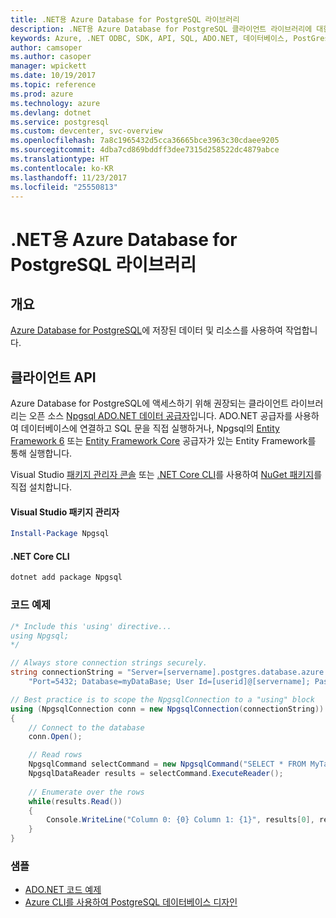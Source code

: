 ```yaml
---
title: .NET용 Azure Database for PostgreSQL 라이브러리
description: .NET용 Azure Database for PostgreSQL 클라이언트 라이브러리에 대한 참조 설명서
keywords: Azure, .NET ODBC, SDK, API, SQL, ADO.NET, 데이터베이스, PostGres, PostgreSQL
author: camsoper
ms.author: casoper
manager: wpickett
ms.date: 10/19/2017
ms.topic: reference
ms.prod: azure
ms.technology: azure
ms.devlang: dotnet
ms.service: postgresql
ms.custom: devcenter, svc-overview
ms.openlocfilehash: 7a8c1965432d5cca36665bce3963c30cdaee9205
ms.sourcegitcommit: 4dba7cd869bddff3dee7315d258522dc4879abce
ms.translationtype: HT
ms.contentlocale: ko-KR
ms.lasthandoff: 11/23/2017
ms.locfileid: "25550813"
---
```

# <a name="azure-database-for-postgresql-libraries-for-net"></a>.NET용 Azure Database for PostgreSQL 라이브러리

## <a name="overview"></a>개요

[Azure Database for PostgreSQL](https://docs.microsoft.com/azure/postgresql/)에 저장된 데이터 및 리소스를 사용하여 작업합니다.

## <a name="client-api"></a>클라이언트 API

Azure Database for PostgreSQL에 액세스하기 위해 권장되는 클라이언트 라이브러리는 오픈 소스 [Npgsql ADO.NET 데이터 공급자](http://www.npgsql.org/)입니다. ADO.NET 공급자를 사용하여 데이터베이스에 연결하고 SQL 문을 직접 실행하거나, Npgsql의 [Entity Framework 6](http://www.npgsql.org/ef6/index.html) 또는 [Entity Framework Core](http://www.npgsql.org/efcore/index.html) 공급자가 있는 Entity Framework를 통해 실행합니다.

Visual Studio [패키지 관리자 콘솔][PackageManager] 또는 [.NET Core CLI][DotNetCLI]를 사용하여 [NuGet 패키지](https://www.nuget.org/packages/Npgsql)를 직접 설치합니다.

#### <a name="visual-studio-package-manager"></a>Visual Studio 패키지 관리자

```powershell
Install-Package Npgsql
```

#### <a name="net-core-cli"></a>.NET Core CLI

```bash
dotnet add package Npgsql
```

### <a name="code-example"></a>코드 예제

```csharp
/* Include this 'using' directive...
using Npgsql;
*/

// Always store connection strings securely. 
string connectionString = "Server=[servername].postgres.database.azure.com; " +
    "Port=5432; Database=myDataBase; User Id=[userid]@[servername]; Password=password;";

// Best practice is to scope the NpgsqlConnection to a "using" block
using (NpgsqlConnection conn = new NpgsqlConnection(connectionString))
{
    // Connect to the database
    conn.Open();

    // Read rows
    NpgsqlCommand selectCommand = new NpgsqlCommand("SELECT * FROM MyTable", conn);
    NpgsqlDataReader results = selectCommand.ExecuteReader();
    
    // Enumerate over the rows
    while(results.Read())
    {
        Console.WriteLine("Column 0: {0} Column 1: {1}", results[0], results[1]);
    }
}
```

### <a name="samples"></a>샘플

- [ADO.NET 코드 예제](/dotnet/framework/data/adonet/ado-net-code-examples)
- [Azure CLI를 사용하여 PostgreSQL 데이터베이스 디자인](https://docs.microsoft.com/azure/postgresql/tutorial-design-database-using-azure-cli)


[PackageManager]: https://docs.microsoft.com/nuget/tools/package-manager-console
[DotNetCLI]: https://docs.microsoft.com/dotnet/core/tools/dotnet-add-package
